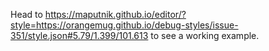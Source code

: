 Head to <https://maputnik.github.io/editor/?style=https://orangemug.github.io/debug-styles/issue-351/style.json#5.79/1.399/101.613> to see a working example.
